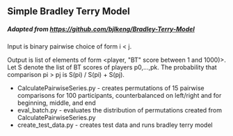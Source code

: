 ## Simple Bradley Terry Model

##### Adapted from https://github.com/bjlkeng/Bradley-Terry-Model

Input is binary pairwise choice of form i < j.


Output is list of elements of form <player, "BT" score between 1 and 1000)>. Let S denote the list of BT scores of players p0,...,pk. The probability that comparison pi > pj is S(pi) / S(pi) + S(pj).   

- CalculatePairwiseSeries.py - creates permutations of 15 pairwise comparisons for 100 participants, counterbalanced on left/right and for beginning, middle, and end
- eval_batch.py - evaluates the distribution of permutations created from CalculatePairwiseSeries.py
- create_test_data.py - creates test data and runs bradley terry model

